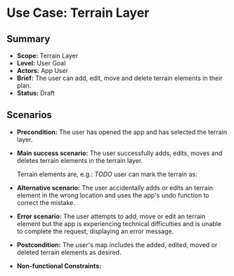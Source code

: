 # Use Case: Terrain Layer

## Summary

- **Scope:** Terrain Layer
- **Level:** User Goal
- **Actors:** App User
- **Brief:** The user can add, edit, move and delete terrain elements in their plan.
- **Status:** Draft

## Scenarios

- **Precondition:**
  The user has opened the app and has selected the terrain layer.
- **Main success scenario:**
  The user successfully adds, edits, moves and deletes terrain elements in the terrain layer.
  
  Terrain elements are, e.g.:
  *TODO*
  <Suggestion> user can mark the terrain as:
  
- **Alternative scenario:**
  The user accidentally adds or edits an terrain element in the wrong location and uses the app's undo function to correct the mistake.
- **Error scenario:**
  The user attempts to add, move or edit an terrain element but the app is experiencing technical difficulties and is unable to complete the request, displaying an error message.
- **Postcondition:**
  The user's map includes the added, edited, moved or deleted terrain elements as desired.
- **Non-functional Constraints:**

